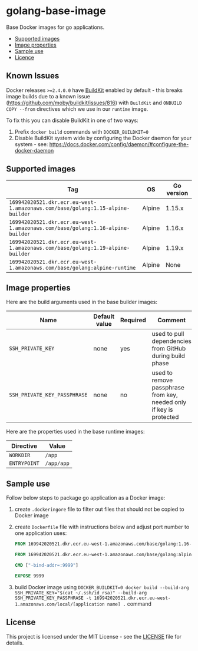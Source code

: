# golang-base-image

Base Docker images for go applications.

- [Supported images](#supported-images)
- [Image properties](#image-properties)
- [Sample use](#sample-use)
- [Licence](#license)

## Known Issues

Docker releases `>=2.4.0.0` have [BuildKit](https://github.com/moby/buildkit) enabled by default - this breaks image builds due to a known issue (https://github.com/moby/buildkit/issues/816) with `BuildKit` and `ONBUILD COPY --from` directives which we use in our `runtime` image.

To fix this you can disable BuildKit in one of two ways:

1. Prefix `docker build` commands with `DOCKER_BUILDKIT=0`
2. Disable BuildKit system wide by configuring the Docker daemon for your system - see: https://docs.docker.com/config/daemon/#configure-the-docker-daemon


## Supported images

| Tag                                                                            | OS         | Go version |
|--------------------------------------------------------------------------------| ---------- |------------|
| `169942020521.dkr.ecr.eu-west-1.amazonaws.com/base/golang:1.15-alpine-builder` | Alpine     | 1.15.x     |
| `169942020521.dkr.ecr.eu-west-1.amazonaws.com/base/golang:1.16-alpine-builder` | Alpine     | 1.16.x     |
| `169942020521.dkr.ecr.eu-west-1.amazonaws.com/base/golang:1.19-alpine-builder` | Alpine     | 1.19.x     |
| `169942020521.dkr.ecr.eu-west-1.amazonaws.com/base/golang:alpine-runtime`      | Alpine     | None       |

## Image properties

Here are the build arguments used in the base builder images:

| Name                         | Default value | Required | Comment                                                             |
| ---------------------------- | ------------- | -------- | ------------------------------------------------------------------- |
| `SSH_PRIVATE_KEY`            | none          | yes      | used to pull dependencies from GitHub during build phase            |
| `SSH_PRIVATE_KEY_PASSPHRASE` | none          | no       | used to remove passphrase from key, needed only if key is protected |

Here are the properties used in the base runtime images:

| Directive    | Value      |
| ------------ | ---------- |
| `WORKDIR`    | `/app`     |
| `ENTRYPOINT` | `/app/app` |

## Sample use

Follow below steps to package go application as a Docker image:

1. create `.dockeringore` file to filter out files that should not be copied to Docker image

2. create `Dockerfile` file with instructions below and adjust port number to one application uses:

   ```dockerfile
   FROM 169942020521.dkr.ecr.eu-west-1.amazonaws.com/base/golang:1.16-alpine-builder

   FROM 169942020521.dkr.ecr.eu-west-1.amazonaws.com/base/golang:alpine-runtime

   CMD ["-bind-addr=:9999"]

   EXPOSE 9999
   ```

3. build Docker image using `DOCKER_BUILDKIT=0 docker build --build-arg SSH_PRIVATE_KEY="$(cat ~/.ssh/id_rsa)" --build-arg SSH_PRIVATE_KEY_PASSPHRASE -t 169942020521.dkr.ecr.eu-west-1.amazonaws.com/local/[application name] .` command

## License

This project is licensed under the MIT License - see the [LICENSE](LICENSE) file for details.
